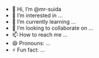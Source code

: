 - 👋 Hi, I’m @mr-suida
- 👀 I’m interested in ...
- 🌱 I’m currently learning ...
- 💞️ I’m looking to collaborate on ...
- 📫 How to reach me ...
- 😄 Pronouns: ...
- ⚡ Fun fact: ...

<!---
mr-suida/mr-suida is a ✨ special ✨ repository because its `README.md` (this file) appears on your GitHub profile.
You can click the Preview link to take a look at your changes.
--->

